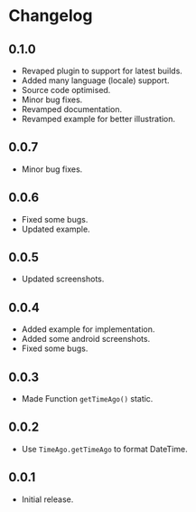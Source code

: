 # Changelog

## 0.1.0
- Revaped plugin to support for latest builds.
- Added many language (locale) support.
- Source code optimised.
- Minor bug fixes.
- Revamped documentation.
- Revamped example for better illustration.

## 0.0.7
- Minor bug fixes.

## 0.0.6
- Fixed some bugs.
- Updated example.

## 0.0.5
- Updated screenshots.

## 0.0.4
- Added example for implementation.
- Added some android screenshots.
- Fixed some bugs.

## 0.0.3
- Made Function `getTimeAgo()` static.

## 0.0.2
- Use `TimeAgo.getTimeAgo` to format DateTime.

## 0.0.1
- Initial release.